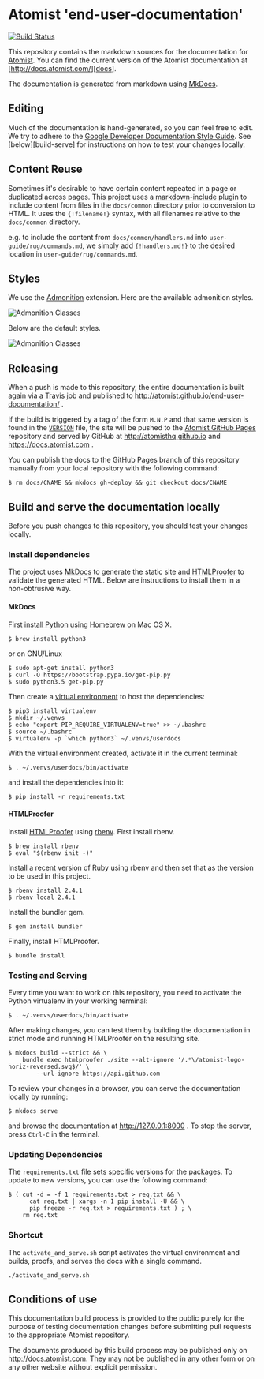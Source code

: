 # Atomist 'end-user-documentation'

[![Build Status](https://travis-ci.org/atomist/end-user-documentation.svg?branch=master)](https://travis-ci.org/atomist/end-user-documentation)

This repository contains the markdown sources for the documentation
for [Atomist][atomist].  You can find the current version of the
Atomist documentation at [http://docs.atomist.com/][docs].

[atomist]: https://www.atomist.com/
[docs]: http://docs.atomist.com/

The documentation is generated from markdown using [MkDocs][mkdocs].

[mkdocs]: http://www.mkdocs.org/

## Editing

Much of the documentation is hand-generated, so you can feel free to
edit.  We try to adhere to
the [Google Developer Documentation Style Guide][doc-style].
See [below][build-serve] for instructions on how to test your changes
locally.

[doc-style]: https://developers.google.com/style/ (Google Developer Documentation Style Guide)

## Content Reuse

Sometimes it's desirable to have certain content repeated in a page or duplicated
across pages. This project uses a [markdown-include][markdown-include] plugin to
include content from files in the `docs/common` directory prior to conversion to
HTML. It uses the `{!filename!}` syntax, with all filenames relative to the
`docs/common` directory.

e.g. to include the content from `docs/common/handlers.md` into `user-guide/rug/commands.md`,
we simply add `{!handlers.md!}` to the desired location in `user-guide/rug/commands.md`.

[markdown-include]: https://github.com/cmacmackin/markdown-include

## Styles

We use the [Admonition][admonition] extension.  Here are the available
admonition styles.

![Admonition Classes](images/admonition-classes.png)

Below are the default styles.

![Admonition Classes](images/admonition-classes-default.png)

[admonition]: https://pythonhosted.org/Markdown/extensions/admonition.html

<!-- to recreate the above image
!!! tldr "summary tldr"
    Test copy to check visual of **bold**, *italic*, `code style`, and [link style][ts]

!!! important "hint important tip"
    Test copy to check visual of **bold**, *italic*, `code style`, and [link style][ts]

!!! check "check done success"
    Test copy to check visual of **bold**, *italic*, `code style`, and [link style][ts]

!!! caution "attention caution warning"
    Test copy to check visual of **bold**, *italic*, `code style`, and [link style][ts]

!!! fail "fail failure missing"
    Test copy to check visual of **bold**, *italic*, `code style`, and [link style][ts]

!!! danger "danger error"
    Test copy to check visual of **bold**, *italic*, `code style`, and [link style][ts]

!!! bug "bug"
    Test copy to check visual of **bold**, *italic*, `code style`, and [link style][ts]

!!! default "default (anything other than the above)"
    Test copy to check visual of **bold**, *italic*, `code style`, and [link style][ts]

[ts]: https://www.typescriptlang.org/
-->

## Releasing

When a push is made to this repository, the entire documentation is
built again via a [Travis][travis] job and published to
http://atomist.github.io/end-user-documentation/ .

[travis]: https://travis-ci.com/atomisthq/end-user-documentation

If the build is triggered by a tag of the form `M.N.P` and that same
version is found in the [`VERSION`][version] file, the site will be
pushed to the [Atomist GitHub Pages][pages] repository and served by
GitHub at http://atomisthq.github.io and https://docs.atomist.com .

[version]: VERSION
[pages]: https://github.com/atomisthq/atomisthq.github.io

You can publish the docs to the GitHub Pages branch of this repository
manually from your local repository with the following command:

```
$ rm docs/CNAME && mkdocs gh-deploy && git checkout docs/CNAME
```

## Build and serve the documentation locally

Before you push changes to this repository, you should test your
changes locally.

### Install dependencies

The project uses [MkDocs][mkdocs] to generate the static site
and [HTMLProofer][html-proofer] to validate the generated HTML.  Below
are instructions to install them in a non-obtrusive way.

[html-proofer]: https://github.com/gjtorikian/html-proofer

#### MkDocs

First [install Python][py-install] using [Homebrew][brew] on Mac OS X.

[py-install]: https://github.com/Homebrew/brew/blob/master/share/doc/homebrew/Homebrew-and-Python.md
[brew]: https://brew.sh/

```
$ brew install python3
```

or on GNU/Linux

```
$ sudo apt-get install python3
$ curl -O https://bootstrap.pypa.io/get-pip.py
$ sudo python3.5 get-pip.py
```

Then create a [virtual environment][venv] to host the dependencies:

[venv]: https://virtualenv.pypa.io/en/stable/

```
$ pip3 install virtualenv
$ mkdir ~/.venvs
$ echo "export PIP_REQUIRE_VIRTUALENV=true" >> ~/.bashrc
$ source ~/.bashrc
$ virtualenv -p `which python3` ~/.venvs/userdocs
```

With the virtual environment created, activate it in the current
terminal:

```
$ . ~/.venvs/userdocs/bin/activate
```

and install the dependencies into it:

```
$ pip install -r requirements.txt
```

#### HTMLProofer

Install [HTMLProofer][html-proofer] using [rbenv][].  First install
rbenv.

[rbenv]: https://github.com/rbenv/rbenv

```
$ brew install rbenv
$ eval "$(rbenv init -)"
```

Install a recent version of Ruby using rbenv and then set that as the
version to be used in this project.

```
$ rbenv install 2.4.1
$ rbenv local 2.4.1
```

Install the bundler gem.

```
$ gem install bundler
```

Finally, install HTMLProofer.

```
$ bundle install
```

### Testing and Serving

Every time you want to work on this repository, you need to activate
the Python virtualenv in your working terminal:

```
$ . ~/.venvs/userdocs/bin/activate
```

After making changes, you can test them by building the documentation
in strict mode and running HTMLProofer on the resulting site.

```
$ mkdocs build --strict && \
    bundle exec htmlproofer ./site --alt-ignore '/.*\/atomist-logo-horiz-reversed.svg$/' \
        --url-ignore https://api.github.com
```

To review your changes in a browser, you can serve the documentation
locally by running:

```
$ mkdocs serve
```

and browse the documentation at http://127.0.0.1:8000 .  To stop the
server, press `Ctrl-C` in the terminal.

### Updating Dependencies

The `requirements.txt` file sets specific versions for the packages.
To update to new versions, you can use the following command:

```
$ ( cut -d = -f 1 requirements.txt > req.txt && \
      cat req.txt | xargs -n 1 pip install -U && \
      pip freeze -r req.txt > requirements.txt ) ; \
    rm req.txt
```

### Shortcut

The `activate_and_serve.sh` script activates the virtual environment
and builds, proofs, and serves the docs with a single command.

```shell
./activate_and_serve.sh
```

## Conditions of use

This documentation build process is provided to the public purely for
the purpose of testing documentation changes before submitting pull
requests to the appropriate Atomist repository.

The documents produced by this build process may be published only on
http://docs.atomist.com. They may not be published in any other form
or on any other website without explicit permission.

